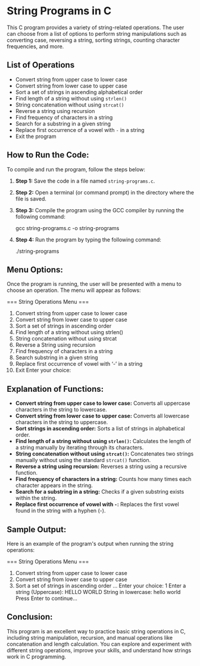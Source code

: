 String Programs in C
====================

This C program provides a variety of string-related operations. The user can choose from a list of options to perform string manipulations such as converting case, reversing a string, sorting strings, counting character frequencies, and more.

List of Operations
------------------

*   Convert string from upper case to lower case
*   Convert string from lower case to upper case
*   Sort a set of strings in ascending alphabetical order
*   Find length of a string without using `strlen()`
*   String concatenation without using `strcat()`
*   Reverse a string using recursion
*   Find frequency of characters in a string
*   Search for a substring in a given string
*   Replace first occurrence of a vowel with `-` in a string
*   Exit the program

How to Run the Code:
--------------------

To compile and run the program, follow the steps below:

1.  **Step 1:** Save the code in a file named `string-programs.c`.
2.  **Step 2:** Open a terminal (or command prompt) in the directory where the file is saved.
3.  **Step 3:** Compile the program using the GCC compiler by running the following command:
    
    gcc string-programs.c -o string-programs
    
4.  **Step 4:** Run the program by typing the following command:
    
    ./string-programs
    

Menu Options:
-------------

Once the program is running, the user will be presented with a menu to choose an operation. The menu will appear as follows:

\=== String Operations Menu ===
1. Convert string from upper case to lower case
2. Convert string from lower case to upper case
3. Sort a set of strings in ascending order
4. Find length of a string without using strlen()
5. String concatenation without using strcat
6. Reverse a String using recursion
7. Find frequency of characters in a string
8. Search substring in a given string
9. Replace first occurrence of vowel with ‘-’ in a string
10. Exit
Enter your choice:
    

Explanation of Functions:
-------------------------

*   **Convert string from upper case to lower case:** Converts all uppercase characters in the string to lowercase.
*   **Convert string from lower case to upper case:** Converts all lowercase characters in the string to uppercase.
*   **Sort strings in ascending order:** Sorts a list of strings in alphabetical order.
*   **Find length of a string without using `strlen()`:** Calculates the length of a string manually by iterating through its characters.
*   **String concatenation without using `strcat()`:** Concatenates two strings manually without using the standard `strcat()` function.
*   **Reverse a string using recursion:** Reverses a string using a recursive function.
*   **Find frequency of characters in a string:** Counts how many times each character appears in the string.
*   **Search for a substring in a string:** Checks if a given substring exists within the string.
*   **Replace first occurrence of vowel with `-`:** Replaces the first vowel found in the string with a hyphen (-).

Sample Output:
--------------

Here is an example of the program's output when running the string operations:

\=== String Operations Menu ===
1. Convert string from upper case to lower case
2. Convert string from lower case to upper case
3. Sort a set of strings in ascending order
...
Enter your choice: 1
Enter a string (Uppercase): HELLO WORLD
String in lowercase: hello world
Press Enter to continue...
    

Conclusion:
-----------

This program is an excellent way to practice basic string operations in C, including string manipulation, recursion, and manual operations like concatenation and length calculation. You can explore and experiment with different string operations, improve your skills, and understand how strings work in C programming.